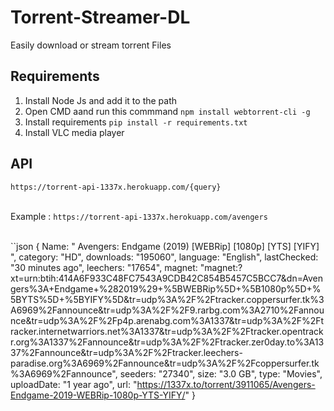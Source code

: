 # Torrent-Streamer-DL
Easily download or stream torrent Files

## Requirements
1. Install Node Js and add it to the path<br />
2. Open CMD aand run this commmand `npm install webtorrent-cli -g`<br />
3. Install requirements `pip install -r requirements.txt`<br />
4. Install VLC media player<br />

## API 
`https://torrent-api-1337x.herokuapp.com/{query}`<br /><br />

Example : `https://torrent-api-1337x.herokuapp.com/avengers`<br /><br />

``json
{
      Name: " Avengers: Endgame (2019) [WEBRip] [1080p] [YTS] [YIFY] ",
      category: "HD",
      downloads: "195060",
      language: "English",
      lastChecked: "30 minutes ago",
      leechers: "17654",
      magnet: "magnet:?xt=urn:btih:414A6F933C48FC7543A9CDB42C854B5457C5BCC7&dn=Avengers%3A+Endgame+%282019%29+%5BWEBRip%5D+%5B1080p%5D+%5BYTS%5D+%5BYIFY%5D&tr=udp%3A%2F%2Ftracker.coppersurfer.tk%3A6969%2Fannounce&tr=udp%3A%2F%2F9.rarbg.com%3A2710%2Fannounce&tr=udp%3A%2F%2Fp4p.arenabg.com%3A1337&tr=udp%3A%2F%2Ftracker.internetwarriors.net%3A1337&tr=udp%3A%2F%2Ftracker.opentrackr.org%3A1337%2Fannounce&tr=udp%3A%2F%2Ftracker.zer0day.to%3A1337%2Fannounce&tr=udp%3A%2F%2Ftracker.leechers-paradise.org%3A6969%2Fannounce&tr=udp%3A%2F%2Fcoppersurfer.tk%3A6969%2Fannounce",
      seeders: "27340",
      size: "3.0 GB",
      type: "Movies",
      uploadDate: "1 year ago",
      url: "https://1337x.to/torrent/3911065/Avengers-Endgame-2019-WEBRip-1080p-YTS-YIFY/"
}
```
